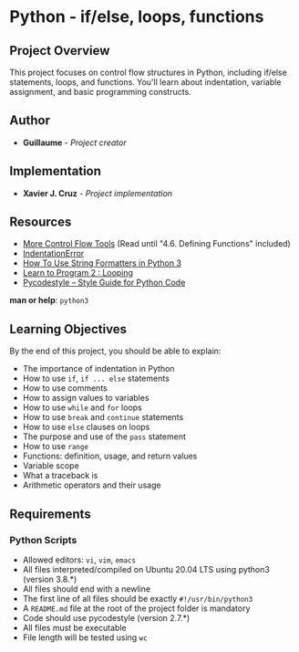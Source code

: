 # Python - if/else, loops, functions

## Project Overview
This project focuses on control flow structures in Python, including if/else statements, loops, and functions. You'll learn about indentation, variable assignment, and basic programming constructs.

## Author

* **Guillaume** - *Project creator*

## Implementation

* **Xavier J. Cruz** - *Project implementation*

## Resources
- [More Control Flow Tools](https://docs.python.org/3/tutorial/controlflow.html) (Read until "4.6. Defining Functions" included)
- [IndentationError](https://www.python.org/dev/peps/pep-0008/#indentation)
- [How To Use String Formatters in Python 3](https://realpython.com/python-f-strings/)
- [Learn to Program 2 : Looping](https://www.youtube.com/playlist?list=PLGLfVvz_LVvTn3cK5e6LjhgGiSeVlIRwt)
- [Pycodestyle – Style Guide for Python Code](https://pypi.org/project/pycodestyle/)

**man or help**: `python3`

## Learning Objectives
By the end of this project, you should be able to explain:

- The importance of indentation in Python
- How to use `if`, `if ... else` statements
- How to use comments
- How to assign values to variables
- How to use `while` and `for` loops
- How to use `break` and `continue` statements
- How to use `else` clauses on loops
- The purpose and use of the `pass` statement
- How to use `range`
- Functions: definition, usage, and return values
- Variable scope
- What a traceback is
- Arithmetic operators and their usage

## Requirements
### Python Scripts
- Allowed editors: `vi`, `vim`, `emacs`
- All files interpreted/compiled on Ubuntu 20.04 LTS using python3 (version 3.8.*)
- All files should end with a newline
- The first line of all files should be exactly `#!/usr/bin/python3`
- A `README.md` file at the root of the project folder is mandatory
- Code should use pycodestyle (version 2.7.*)
- All files must be executable
- File length will be tested using `wc`
